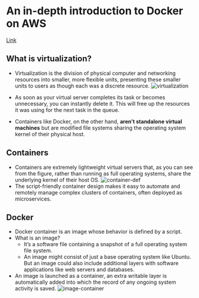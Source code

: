 # An in-depth introduction to Docker on AWS
[Link](https://www.freecodecamp.org/news/an-in-depth-introduction-to-docker-on-aws-f373ff97da0e/)

## What is virtualization?
* Virtualization is the division of physical computer and networking resources into smaller, more flexible units, 
presenting these smaller units to users as though each was a discrete resource.
![virtualization](https://user-images.githubusercontent.com/13077629/61971551-f74c9780-afa4-11e9-9bfc-8c60afcb0a9f.png)

* As soon as your virtual server completes its task or becomes unnecessary, you can instantly delete it. 
This will free up the resources it was using for the next task in the queue.
* Containers like Docker, on the other hand, **aren’t standalone virtual machines** but are modified file systems 
sharing the operating system kernel of their physical host.

## Containers
* Containers are extremely lightweight virtual servers that, as you can see from the figure, rather 
than running as full operating systems, share the underlying kernel of their host OS.
![container-def](https://user-images.githubusercontent.com/13077629/61972061-3cbd9480-afa6-11e9-98c5-fa83d02174e2.png)
* The script-friendly container design makes it easy to automate and remotely manage complex clusters of containers, 
often deployed as microservices.

## Docker
* Docker container is an image whose behavior is defined by a script.
* What is an image?
  * It’s a software file containing a snapshot of a full operating system file system.
  * An image might consist of just a base operating system like Ubuntu. 
  But an image could also include additional layers with software applications like web servers and databases. 
* An image is launched as a container, an extra writable layer is automatically added into which the record of 
any ongoing system activity is saved.
![image-container](https://user-images.githubusercontent.com/13077629/61974616-97f28580-afac-11e9-8294-9a829d1eafcb.png)
